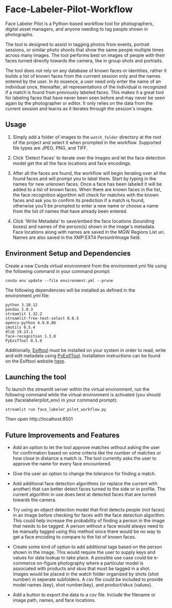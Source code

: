 # Face-Labeler-Pilot-Workflow

Face Labeler Pilot is a Python-based workflow tool for photographers, digital asset managers, and anyone needing to tag people shown in photographs.

The tool is designed to assist in tagging photos from events, portrait sessions, or similar photo shoots that show the same people multiple times across many images. The tool performs best on images of people with their faces turned directly towards the camera, like in group shots and portraits.

The tool does not rely on any database of known faces or identities, rather it builds a list of known faces from the currrent session only and the names entered by the user. In its essence, a user need only enter the name of an individual once, thereafter, all representations of the individual is recognized if a match is found from previously labeled faces. This makes it a great tool for labeling faces that have never been seen before and may never be seen again by the photographer or editor. It only relies on the data from the current session and learns as it iterates through the session's images.

## Usage

1) Simply add a folder of images to the `watch_folder` directory at the root of the project and select it when prompted in the workflow. Supported file types are JPEG, PNG, and TIFF.

2) Click 'Detect Faces' to iterate over the images and let the face detection model get the all the face locations and face encodings.

3) After all the faces are found, the workflow will begin iterating over all the found faces and will prompt you to label them. Start by typing in the names for new unknown faces. Once a face has been labeled it will be added to a list of known faces. When there are known faces in the list, the face recognition algorithm will check for matches with the known faces and ask you to confirm its prediction if a match is found, otherwise you'll be prompted to enter a new name or choose a name from the list of names that have already been entered.

4) Click 'Write Metadata' to save/embed the face locations (bounding boxes) and names of the person(s) shown in the image's metadata. Face locations along with names are saved in the MGW Regions List uri. Names are also saved in the XMP:EXT4 PersonInImage field.

## Environment Setup and Dependencies


Create a new Conda virtual environment from the environment.yml file using the following command in your command prompt:

```
conda env update --file environment.yml --prune
```
The following dependencies will be installed as defined in the environment.yml file:

```
python 3.10.12
pandas 2.0.3
streamlit 1.32.2
streamlit-free-text-select 0.0.5
opencv-python 4.9.0.80
imutils 0.5.4
dlib 19.23.1
face-recognition 1.3.0
PyExifTool 0.5.6
```

Additionally, [Exiftool](https://exiftool.org/) must be installed on your system in order to read, write and edit metadata using [PyExifTool](https://pypi.org/project/PyExifTool/). Installation instructions can be found on the Exiftool website [here](https://exiftool.org/install.html).

## Launching the tool

To launch the streamlit server within the virtual environment, run the following command while the virtual environment is activated (you should see (facelabelerpilot_env) in your command prompt):

```
streamlit run face_labeler_pilot_workflow.py
```

Then open http://localhost:8501

## Future Improvements and Features

* Add an option to let the tool approve matches without asking the user for confirmation based on some criteria like the number of matches or how close in distance a match is. The tool currently asks the user to approve the name for every face encountered.

* Give the user an option to change the tolerance for finding a match.

* Add additional face detection algorithms (or replace the current with another) that can better detect faces turned to the side or in profile. The current algorithm in use does best at detected faces that are turned towards the camera.

* Try using an object detection model that first detects people (not faces) in an image before checking for faces  with the face detection algorithm. This could help increase the probability of finding a person in the image that needs to be tagged. A person without a face would always need to be manually tagged using this method since there would be no way to get a face encoding to compare to the list of known faces.

* Create some kind of option to add additional tags based on the person shown in the image. This would require the user to supply keys and values for data lookup to take place. A possible use case could be e-commerce on-figure photography where a particular model is associated with products and skus that must be tagged in a shot. Images would be placed in the watch folder organized by shots (shot number) in seperate subfolders. A csv file could be included to provide model names (key), shot number(key), and product/skus (values).

* Add a button to export the data to a csv file. Include the filename or image path, names, and face locations.


